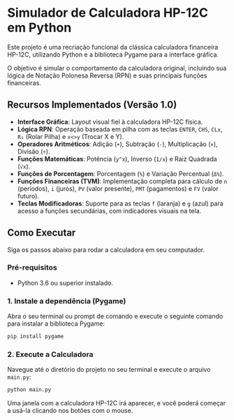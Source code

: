 # Simulador de Calculadora HP-12C em Python

Este projeto é uma recriação funcional da clássica calculadora financeira HP-12C, utilizando Python e a biblioteca Pygame para a interface gráfica.

O objetivo é simular o comportamento da calculadora original, incluindo sua lógica de Notação Polonesa Reversa (RPN) e suas principais funções financeiras.

## Recursos Implementados (Versão 1.0)

*   **Interface Gráfica**: Layout visual fiel à calculadora HP-12C física.
*   **Lógica RPN**: Operação baseada em pilha com as teclas `ENTER`, `CHS`, `CLx`, `R↓` (Rolar Pilha) e `x<>y` (Trocar X e Y).
*   **Operadores Aritméticos**: Adição (`+`), Subtração (`-`), Multiplicação (`×`), Divisão (`÷`).
*   **Funções Matemáticas**: Potência (`y^x`), Inverso (`1/x`) e Raiz Quadrada (`√x`).
*   **Funções de Porcentagem**: Porcentagem (`%`) e Variação Percentual (`Δ%`).
*   **Funções Financeiras (TVM)**: Implementação completa para cálculo de `n` (períodos), `i` (juros), `PV` (valor presente), `PMT` (pagamentos) e `FV` (valor futuro).
*   **Teclas Modificadoras**: Suporte para as teclas `f` (laranja) e `g` (azul) para acesso a funções secundárias, com indicadores visuais na tela.

## Como Executar

Siga os passos abaixo para rodar a calculadora em seu computador.

### Pré-requisitos

*   Python 3.6 ou superior instalado.

### 1. Instale a dependência (Pygame)

Abra o seu terminal ou prompt de comando e execute o seguinte comando para instalar a biblioteca Pygame:

```bash
pip install pygame
```

### 2. Execute a Calculadora

Navegue até o diretório do projeto no seu terminal e execute o arquivo `main.py`:

```bash
python main.py
```

Uma janela com a calculadora HP-12C irá aparecer, e você poderá começar a usá-la clicando nos botões com o mouse.
